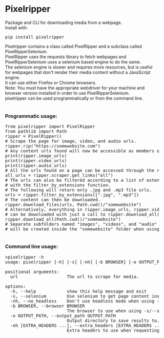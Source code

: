 # Pixelripper
Package and CLI for downloading media from a webpage. <br>
Install with:<br>
<pre>
pip install pixelripper
</pre>

Pixelripper contains a class called PixelRipper and a subclass called PixelRipperSelenium.<br>
PixelRipper uses the requests library to fetch webpages and PixelRipperSelenium uses a selenium based engine to do the same.<br>
The selenium engine is slower and requires more resources, but is useful for webpages
that don't render their media content without a JavaScript engine.<br>
It can use either Firefox or Chrome browsers.<br>
Note: You must have the appropriate webdriver for your machine and browser
version installed in order to use PixelRipperSelenium.<br>
pixelripper can be used programmatically or from the command line.<br>
<br>
### Programmatic usage:
<pre>
from pixelripper import PixelRipper
from pathlib import Path
ripper = PixelRipper()
# Scrape the page for image, video, and audio urls.
ripper.rip("https://somewebsite.com")
# Any content urls found will now be accessible as members of ripper.
print(ripper.image_urls)
print(ripper.video_urls)
print(ripper.audio_urls)
# All the urls found on a page can be accessed through the ripper.scraper member.
all_urls = ripper.scraper.get_links("all")
# The urls can also be filtered according to a list of extensions 
# with the filter_by_extensions function.
# The following will return only .jpg and .mp3 file urls.
urls = ripper.filter_by_extensions([".jpg", ".mp3"])
# The content can then be downloaded.
ripper.download_files(urls, Path.cwd()/"somewebsite")
# Alternatively, everything in ripper.image_urls, ripper.video_urls, and ripper.audio_urls
# can be downloaded with just a call to ripper.download_all()
ripper.download_all(Path.cwd()/"somewebsite")
# Separate subfolders named "images", "videos", and "audio"
# will be created inside the "somewebsite" folder when using this function.

</pre>
### Command line usage:
<pre>
>pixelripper -h
usage: pixelripper [-h] [-s] [-nh] [-b BROWSER] [-o OUTPUT_PATH] [-eh [EXTRA_HEADERS ...]] url

positional arguments:
  url                   The url to scrape for media.

options:
  -h, --help            show this help message and exit
  -s, --selenium        Use selenium to get page content instead of requests.
  -nh, --no_headless    Don't use headless mode when using -s/--selenium.
  -b BROWSER, --browser BROWSER
                        The browser to use when using -s/--selenium. Can be 'firefox' or 'chrome'. You must have the appropriate webdriver installed for your machine and browser version in order to use the selenium engine.
  -o OUTPUT_PATH, --output_path OUTPUT_PATH
                        Output directory to save results to. If not specified, a folder with the name of the webpage will be created in the current working directory.
  -eh [EXTRA_HEADERS ...], --extra_headers [EXTRA_HEADERS ...]
                        Extra headers to use when requesting files as key, value pairs. Keys and values whould be colon separated and pairs should be space separated. e.g. -eh Referer:website.com/page Host:website.com
</pre>